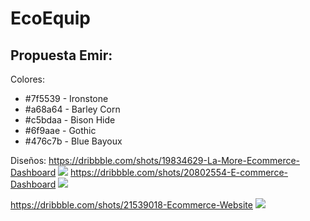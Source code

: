 # EcoEquip

## Propuesta Emir:
Colores:

* #7f5539 - Ironstone
* #a68a64 - Barley Corn
* #c5bdaa - Bison Hide
* #6f9aae - Gothic
* #476c7b - Blue Bayoux

Diseños:
https://dribbble.com/shots/19834629-La-More-Ecommerce-Dashboard
<img src="https://cdn.dribbble.com/userupload/3956908/file/original-330b830777da492ec3c5dfebb0ea4e45.png?compress=1&resize=752x564"/>
https://dribbble.com/shots/20802554-E-commerce-Dashboard
<img src="https://images-ext-2.discordapp.net/external/DTre-w4m6TSM4RKw0_YslHwjzOigd9_14lvqcwbeh6Q/%3Fresize%3D1600x1200/https/cdn.dribbble.com/userupload/5055083/file/original-25885fb152d256fec7a67b0bd67c02f2.png?width=624&height=468">

https://dribbble.com/shots/21539018-Ecommerce-Website
<img src="https://images-ext-2.discordapp.net/external/6NASzmgyMiP2e1ewhwHbE58Gb707DOtjoFUrFs8mNds/%3Fresize%3D1600x1200/https/cdn.dribbble.com/userupload/7237621/file/original-2fb2c320cac52c9230211673db49e770.png?width=670&height=468">